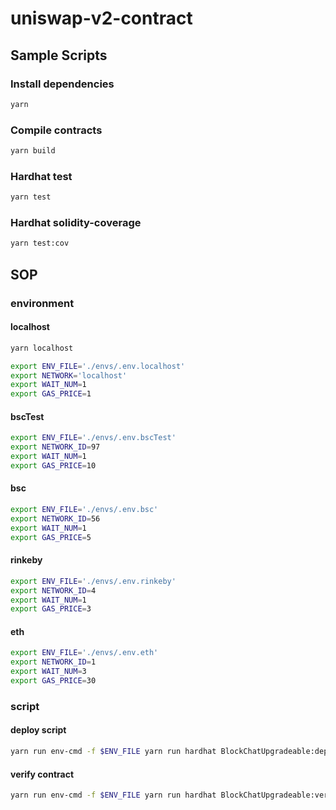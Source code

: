 # uniswap-v2-contract

## Sample Scripts
### Install dependencies
```bash
yarn
```

### Compile contracts
```bash
yarn build
```

### Hardhat test
```bash
yarn test 
```

### Hardhat solidity-coverage
```bash
yarn test:cov
```

## SOP
### environment
#### localhost 
``` bash
yarn localhost

export ENV_FILE='./envs/.env.localhost'
export NETWORK='localhost'
export WAIT_NUM=1
export GAS_PRICE=1
```

#### bscTest
``` bash
export ENV_FILE='./envs/.env.bscTest'
export NETWORK_ID=97
export WAIT_NUM=1
export GAS_PRICE=10
```

#### bsc
``` bash
export ENV_FILE='./envs/.env.bsc'
export NETWORK_ID=56
export WAIT_NUM=1
export GAS_PRICE=5
```

#### rinkeby
``` bash
export ENV_FILE='./envs/.env.rinkeby'
export NETWORK_ID=4
export WAIT_NUM=1
export GAS_PRICE=3
```

#### eth
``` bash
export ENV_FILE='./envs/.env.eth'
export NETWORK_ID=1
export WAIT_NUM=3
export GAS_PRICE=30
```

### script

#### deploy script
```bash
yarn run env-cmd -f $ENV_FILE yarn run hardhat BlockChatUpgradeable:deploy --gas-price $GAS_PRICE --wait-num $WAIT_NUM --network $NETWORK_ID
```

#### verify contract
```bash
yarn run env-cmd -f $ENV_FILE yarn run hardhat BlockChatUpgradeable:verify --network $NETWORK_ID
```